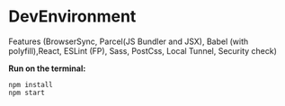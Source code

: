 # DevEnvironment
Features (BrowserSync, Parcel(JS Bundler and JSX), Babel (with polyfill),React, ESLint (FP), Sass, PostCss, Local Tunnel, Security check)

**Run on the terminal:** 
```
npm install
npm start
``` 
